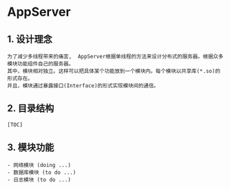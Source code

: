# AppServer

## 1. 设计理念
    为了减少多线程带来的痛苦,  AppServer根据单线程的方法来设计分布式的服务器。根据众多模块功能组件自己的服务器。
    其中，模块相对独立。这样可以把具体某个功能放到一个模块内。每个模块以共享库(*.so)的形式存在。 
    并且，模块通过暴露接口(Interface)的形式实现模块间的通信。

## 2. 目录结构
    [TOC]
## 3. 模块功能
    - 网络模块 (doing ...)
    - 数据库模块 (to do ...)
    - 日志模块 (to do ...)
